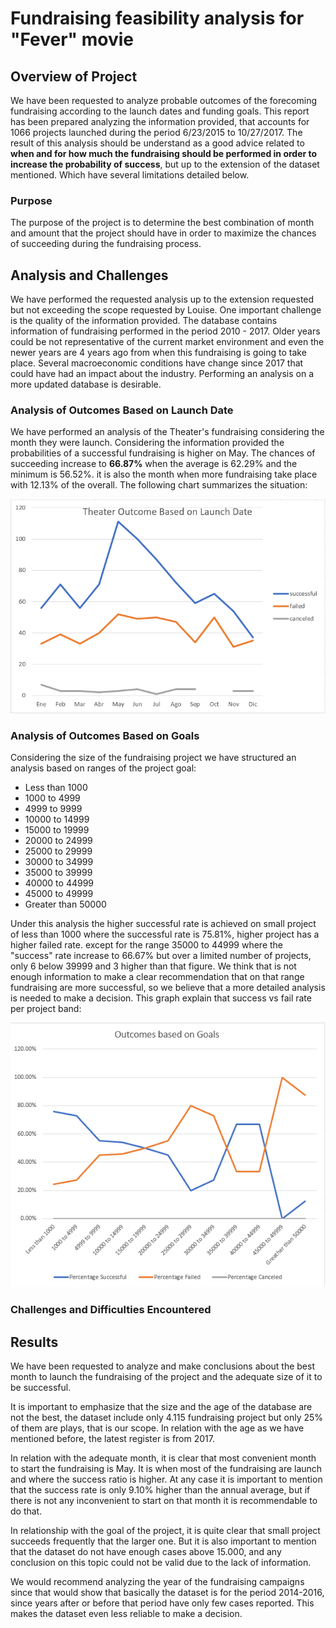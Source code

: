 # Fundraising feasibility analysis for "Fever" movie

## Overview of Project

We have been requested to analyze probable outcomes of the forecoming fundraising according to the launch dates and funding goals.
This report has been prepared analyzing the information provided, that accounts for 1066 projects launched during the period 6/23/2015 to 10/27/2017.
The result of this analysis should be understand as a good advice related to **when and for how much the fundraising should be performed in order to increase the probability of success**, but up to the extension of the dataset mentioned. Which have several limitations detailed below.

### Purpose

The purpose of the project is to determine the best combination of month and amount that the project should have in order to maximize the chances of succeeding during the fundraising process.

## Analysis and Challenges

We have performed the requested analysis up to the extension requested but not exceeding the scope requested by Louise.
One important challenge is the quality of the information provided. The database contains information of fundraising performed in the period 2010 - 2017. Older years could be not representative of the current market environment and even the newer years are 4 years ago from when this fundraising is going to take place. Several macroeconomic conditions have change since 2017 that could have had an impact about the industry. Performing an analysis on a more updated database is desirable.

### Analysis of Outcomes Based on Launch Date

We have performed an analysis of the Theater's fundraising considering the month they were launch. Considering the information provided the probabilities of a successful fundraising is higher on May.
The chances of succeeding increase to **66.87%** when the average is 62.29% and the minimum is 56.52%. it is also the month when more fundraising take place with 12.13% of the overall. 
The following chart summarizes the situation:


![Outcomes based on launch date](./Resources/Theater_Outcomes_vs_Launch.png)  
 
### Analysis of Outcomes Based on Goals

Considering the size of the fundraising project we have structured an analysis based on ranges of the project goal:

* Less than 1000
* 1000 to 4999
* 4999 to 9999
* 10000 to 14999
* 15000 to 19999
* 20000 to 24999
* 25000 to 29999
* 30000 to 34999
* 35000 to 39999
* 40000 to 44999
* 45000 to 49999
* Greater than 50000

Under this analysis the higher successful rate is achieved on small project of less than 1000 where the successful rate is 75.81%, higher project has a higher failed rate. 
except for the range 35000 to 44999 where the "success" rate increase to 66.67% but over a limited number of projects, only 6 below 39999 and 3 higher than that figure.
We think that is not enough information to make a clear recommendation that on that range fundraising are more successful, so we believe that a more detailed analysis is needed to make a decision.
This graph explain that success vs fail rate per project band:

![Outcome Based on Goals](./Resources/Outcomes_vs_Goals.png) 

### Challenges and Difficulties Encountered

## Results

We have been requested to analyze and make conclusions about the best month to launch the fundraising of the project and the adequate size of it to be successful.

It is important to emphasize that the size and the age of the database are not the best, the dataset include only 4.115 fundraising project but only 25% of them are plays, that is our scope. In relation with the age as we have mentioned before, the latest register is from 2017.  

In relation with the adequate month, it is clear that most convenient month to start the fundraising is May. It is when most of the fundraising are launch and where the success ratio is higher. 
At any case it is important to mention that the success rate is only 9.10% higher than the annual average, but if there is not any inconvenient to start on that month it is recommendable to do that. 

In relationship with the goal of the project, it is quite clear that small project succeeds frequently that the larger one. But it is also important to mention that the dataset do not have enough cases above 15.000, and any conclusion on this topic could not be valid due to the lack of information. 

We would recommend analyzing the year of the fundraising campaigns since that would show that basically the dataset is for the period 2014-2016, since years after or before that period have only few cases reported. This makes the dataset even less reliable to make a decision.

